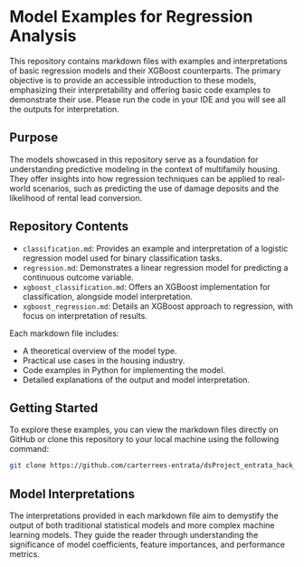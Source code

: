 

# Model Examples for Regression Analysis

This repository contains markdown files with examples and interpretations of basic regression models and their XGBoost counterparts. The primary objective is to provide an accessible introduction to these models, emphasizing their interpretability and offering basic code examples to demonstrate their use. Please run the code in your IDE and you will see all the outputs for interpretation.

## Purpose

The models showcased in this repository serve as a foundation for understanding predictive modeling in the context of multifamily housing. They offer insights into how regression techniques can be applied to real-world scenarios, such as predicting the use of damage deposits and the likelihood of rental lead conversion.

## Repository Contents

- `classification.md`: Provides an example and interpretation of a logistic regression model used for binary classification tasks.
- `regression.md`: Demonstrates a linear regression model for predicting a continuous outcome variable.
- `xgboost_classification.md`: Offers an XGBoost implementation for classification, alongside model interpretation.
- `xgboost_regression.md`: Details an XGBoost approach to regression, with focus on interpretation of results.

Each markdown file includes:
- A theoretical overview of the model type.
- Practical use cases in the housing industry.
- Code examples in Python for implementing the model.
- Detailed explanations of the output and model interpretation.

## Getting Started

To explore these examples, you can view the markdown files directly on GitHub or clone this repository to your local machine using the following command:

```bash
git clone https://github.com/carterrees-entrata/dsProject_entrata_hack_2024.git
```

## Model Interpretations

The interpretations provided in each markdown file aim to demystify the output of both traditional statistical models and more complex machine learning models. They guide the reader through understanding the significance of model coefficients, feature importances, and performance metrics.



